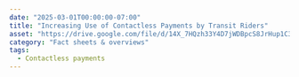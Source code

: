 ```yaml
---
date: "2025-03-01T00:00:00-07:00"
title: "Increasing Use of Contactless Payments by Transit Riders"
asset: "https://drive.google.com/file/d/14X_7HQzh33Y4D7jWDBpcS8JrHup1C3YC/view?usp=drive_link"
category: "Fact sheets & overviews"
tags:
  - Contactless payments
---
```

